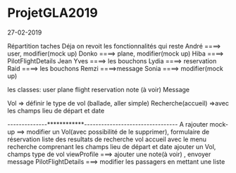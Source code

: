 # ProjetGLA2019
27-02-2019

Répartition taches
Déja on revoit les fonctionnalités qui reste
André ====> user, modifier(mock up)
Donko ====> plane, modifier(mock up)
Hiba ====> PilotFlightDetails
Jean Yves ====> les bouchons
Lydia ====> reservation
Raid ====> les bouchons
Remzi ====>message
Sonia ====> modifier(mock up)

les classes:
  user
  plane
  flight
  reservation
  note (à voir)
  Message



Vol => définir le type de vol (ballade, aller simple)
Recherche(accueil) =>avec les champs lieu de départ et date

--------------************---------------------------------
A rajouter
mock-up ==> modifier un Vol(avec possibilité de le supprimer),
            formulaire de réservation
            liste des resultats de  recherche vol
            accueil avec le menu recherche comprenant les champs lieu de départ et date
            ajouter un Vol, champs type de vol
            viewProfile ===> ajouter une note(à voir) , envoyer message
            PilotFlightDetails ===> modifier les passagers en mettant une liste
